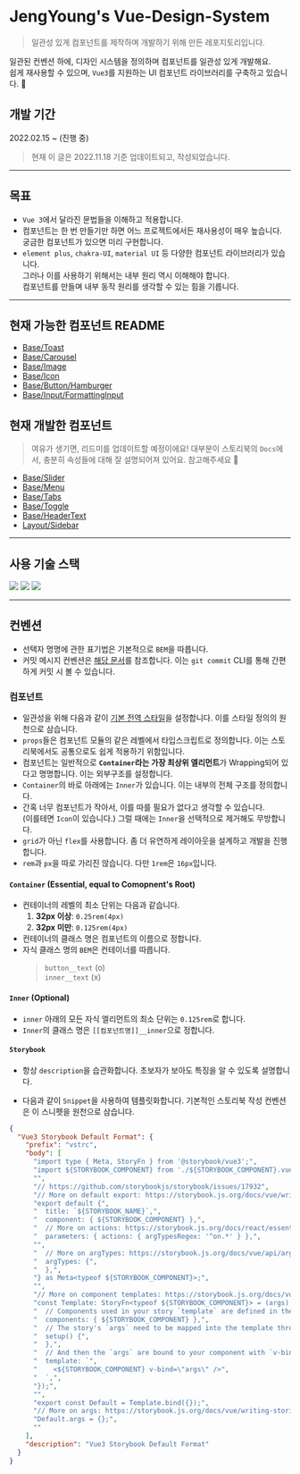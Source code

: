 # JengYoung's Vue-Design-System

> 일관성 있게 컴포넌트를 제작하며 개발하기 위해 만든 레포지토리입니다.

일관된 컨벤션 하에, 디자인 시스템을 정의하며 컴포넌트를 일관성 있게 개발해요.  
쉽게 재사용할 수 있으며, `Vue3`를 지원하는 UI 컴포넌트 라이브러리를 구축하고 있습니다. 🥰

## 개발 기간

2022.02.15 ~ (진행 중)

> 현재 이 글은 2022.11.18 기준 업데이트되고, 작성되었습니다.

---

## 목표

- `Vue 3`에서 달라진 문법들을 이해하고 적용합니다.
- 컴포넌트는 한 번 만들기만 하면 어느 프로젝트에서든 재사용성이 매우 높습니다. 궁금한 컴포넌트가 있으면 미리 구현합니다.
- `element plus`, `chakra-UI`, `material UI` 등 다양한 컴포넌트 라이브러리가 있습니다.  
  그러나 이를 사용하기 위해서는 내부 원리 역시 이해해야 합니다.  
  컴포넌트를 만들며 내부 동작 원리를 생각할 수 있는 힘을 기릅니다.

---

## 현재 가능한 컴포넌트 README

- [Base/Toast](./src/components/Base/Toast/README.md)
- [Base/Carousel](./src/components/Base/Carousel/README.md)
- [Base/Image](./src/components/Base/Image/README.md)
- [Base/Icon](./src/components/Base/Icon/README.md)
- [Base/Button/Hamburger](./src/components/Base/Button/Hamburger/README.md)
- [Base/Input/FormattingInput](./src/components/Base/Input/FormattingInput/README.md)

## 현재 개발한 컴포넌트

> 여유가 생기면, 리드미를 업데이트할 예정이에요!
> 대부분이 스토리북의 `Docs`에서, 충분히 속성들에 대해 잘 설명되어져 있어요. 참고해주세요 🥰

- [Base/Slider](./src/components/Base/Slider/index.vue)
- [Base/Menu](./src/components/Base/Menu/Menu.vue)
- [Base/Tabs](./src/components/Base/Tabs/index.vue)
- [Base/Toggle](./src/components/Base//Toggle/index.vue)
- [Base/HeaderText](./src/components/Base/HeaderText.vue)
- [Layout/Sidebar](./src/components/Layout/Sidebar/Sidebar.vue)

---

## 사용 기술 스택

<img src="https://img.shields.io/badge/typescript-3178C6?style=for-the-badge&logo=typescript&logoColor=white">

<img src="https://img.shields.io/badge/vue.js-4FC08D?style=for-the-badge&logo=vue.js&logoColor=white">

<img src="https://img.shields.io/badge/storybook-FF4785?style=for-the-badge&logo=storybook&logoColor=white">

---

## 컨벤션

- 선택자 명명에 관한 표기법은 기본적으로 `BEM`을 따릅니다.
- 커밋 메시지 컨벤션은 [해당 문서](./.github/git-commit-message.txt)를 참조합니다. 이는 `git commit` CLI를 통해 간편하게 커밋 시 볼 수 있습니다.

### 컴포넌트

- 일관성을 위해 다음과 같이 [기본 전역 스타일](./src/css/vars.module.scss)을 설정합니다. 이를 스타일 정의의 원천으로 삼습니다.
- `props`들은 컴포넌트 모듈의 같은 레벨에서 타입스크립트로 정의합니다. 이는 스토리북에서도 공통으로도 쉽게 적용하기 위함입니다.
- 컴포넌트는 일반적으로 **`Container`라는 가장 최상위 엘리먼트**가 Wrapping되어 있다고 명명합니다. 이는 외부구조를 설정합니다.
- `Container`의 바로 아래에는 `Inner`가 있습니다. 이는 내부의 전체 구조를 정의합니다.
- 간혹 너무 컴포넌트가 작아서, 이를 따를 필요가 없다고 생각할 수 있습니다.  
  (이를테면 `Icon`이 있습니다.) 그럴 때에는 `Inner`을 선택적으로 제거해도 무방합니다.
- `grid`가 아닌 `flex`를 사용합니다. 좀 더 유연하게 레이아웃을 설계하고 개발을 진행합니다.
- `rem`과 `px`을 따로 가리진 않습니다. 다만 `1rem`은 `16px`입니다.

#### `Container` (Essential, equal to Comopnent's Root)

- 컨테이너의 레벨의 최소 단위는 다음과 같습니다.
  1. **32px 이상**: `0.25rem(4px)`
  2. **32px 미만**: `0.125rem(4px)`
- 컨테이너의 클래스 명은 컴포넌트의 이름으로 정합니다.
- 자식 클래스 명의 `BEM`은 컨테이너를 따릅니다.
  > `button__text` (o)  
  > `inner__text` (x)

#### `Inner` (Optional)

- `inner` 아래의 모든 자식 엘리먼트의 최소 단위는 `0.125rem`로 합니다.
- `Inner`의 클래스 명은 `[[컴포넌트명]]__inner`으로 정합니다.

#### `Storybook`

- 항상 `description`을 습관화합니다. 초보자가 보아도 특징을 알 수 있도록 설명합니다.

- 다음과 같이 `Snippet`을 사용하여 템플릿화합니다. 기본적인 스토리북 작성 컨벤션은 이 스니펫을 원천으로 삼습니다.

```json
{
  "Vue3 Storybook Default Format": {
    "prefix": "vstrc",
    "body": [
      "import type { Meta, StoryFn } from '@storybook/vue3';",
      "import ${STORYBOOK_COMPONENT} from './${STORYBOOK_COMPONENT}.vue;",
      "",
      "// https://github.com/storybookjs/storybook/issues/17932",
      "// More on default export: https://storybook.js.org/docs/vue/writing-stories/introduction#default-export",
      "export default {",
      "  title: `${STORYBOOK_NAME}`,",
      "  component: { ${STORYBOOK_COMPONENT} },",
      "  // More on actions: https://storybook.js.org/docs/react/essentials/actions",
      "  parameters: { actions: { argTypesRegex: '^on.*' } },",
      "",
      "  // More on argTypes: https://storybook.js.org/docs/vue/api/argtypes",
      "  argTypes: {",
      "  },",
      "} as Meta<typeof ${STORYBOOK_COMPONENT}>;",
      "",
      "// More on component templates: https://storybook.js.org/docs/vue/writing-stories/introduction#using-args",
      "const Template: StoryFn<typeof ${STORYBOOK_COMPONENT}> = (args) => ({",
      "  // Components used in your story `template` are defined in the `components` object",
      "  components: { ${STORYBOOK_COMPONENT} },",
      "  // The story's `args` need to be mapped into the template through the `setup()` method",
      "  setup() {",
      "  },",
      "  // And then the `args` are bound to your component with `v-bind=\"args\"`",
      "  template: `",
      "    <${STORYBOOK_COMPONENT} v-bind=\"args\" />",
      "  `,",
      "});",
      "",
      "export const Default = Template.bind({});",
      "// More on args: https://storybook.js.org/docs/vue/writing-stories/args",
      "Default.args = {};",
      ""
    ],
    "description": "Vue3 Storybook Default Format"
  }
}
```
